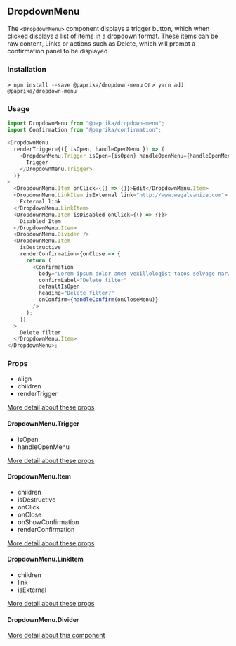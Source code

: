 ## DropdownMenu

The `<DropdownMenu>` component displays a trigger button, which when clicked displays a list of items in a dropdown format. These items can be raw content, Links or actions such as Delete, which will prompt a confirmation panel to be displayed

### Installation

`> npm install --save @paprika/dropdown-menu`
or
`> yarn add @paprika/dropdown-menu`

### Usage

```js
import DropdownMenu from "@paprika/dropdown-menu";
import Confirmation from "@paprika/confirmation";

<DropdownMenu
  renderTrigger={({ isOpen, handleOpenMenu }) => (
    <DropdownMenu.Trigger isOpen={isOpen} handleOpenMenu={handleOpenMenu}>
      Trigger
    </DropdownMenu.Trigger>
  )}
>
  <DropdownMenu.Item onClick={() => {}}>Edit</DropdownMenu.Item>
  <DropdownMenu.LinkItem isExternal link="http://www.wegalvanize.com">
    External link
  </DropdownMenu.LinkItem>
  <DropdownMenu.Item isDisabled onClick={() => {}}>
    Disabled Item
  </DropdownMenu.Item>
  <DropdownMenu.Divider />
  <DropdownMenu.Item
    isDestructive
    renderConfirmation={onClose => {
      return (
        <Confirmation
          body="Lorem ipsum dolor amet vexillologist tacos selvage narwhal butcher twee ethical hot chicken."
          confirmLabel="Delete filter"
          defaultIsOpen
          heading="Delete filter?"
          onConfirm={handleConfirm(onCloseMenu)}
        />
      );
    }}
  >
    Delete filter
  </DropdownMenu.Item>
</DropdownMenu>;
```

### Props

- align
- children
- renderTrigger

[More detail about these props](https://github.com/acl-services/paprika/blob/master/packages/DropdownMenu/src/DropdownMenu.js)

#### DropdownMenu.Trigger

- isOpen
- handleOpenMenu

[More detail about these props](https://github.com/acl-services/paprika/blob/master/packages/DropdownMenu/src/components/Trigger/Trigger.js)

#### DropdownMenu.Item

- children
- isDestructive
- onClick
- onClose
- onShowConfirmation
- renderConfirmation

[More detail about these props](https://github.com/acl-services/paprika/blob/master/packages/DropdownMenu/src/components/Item/Item.js)

#### DropdownMenu.LinkItem

- children
- link
- isExternal

[More detail about these props](https://github.com/acl-services/paprika/blob/master/packages/DropdownMenu/src/components/LinkItem/LinkItem.js)

#### DropdownMenu.Divider

[More detail about this component](https://github.com/acl-services/paprika/blob/master/packages/DropdownMenu/src/components/Divider/Divider.js)
